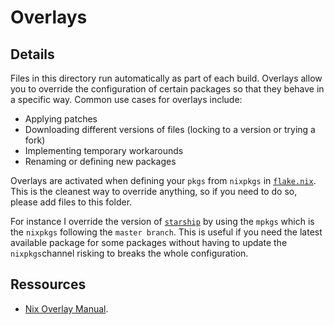 # Overlays

## Details

Files in this directory run automatically as part of each build. Overlays allow you to override the configuration of certain packages so that they behave in a specific way. Common use cases for overlays include:

* Applying patches
* Downloading different versions of files (locking to a version or trying a fork)
* Implementing temporary workarounds
* Renaming or defining new packages

Overlays are activated when defining your `pkgs` from `nixpkgs` in [`flake.nix`](./../flake.nix#L81-L121). This is the cleanest way to override anything, so if you need to do so, please add files to this folder.

For instance I override the version of [`starship`](./master-pkgs.nix) by using the `mpkgs` which is the `nixpkgs` following the `master branch`. This is useful if you need the latest available package for some packages without having to update the `nixpkgs`channel risking to breaks the whole configuration.

## Ressources

* [Nix Overlay Manual](https://nixos.wiki/wiki/Overlays).
